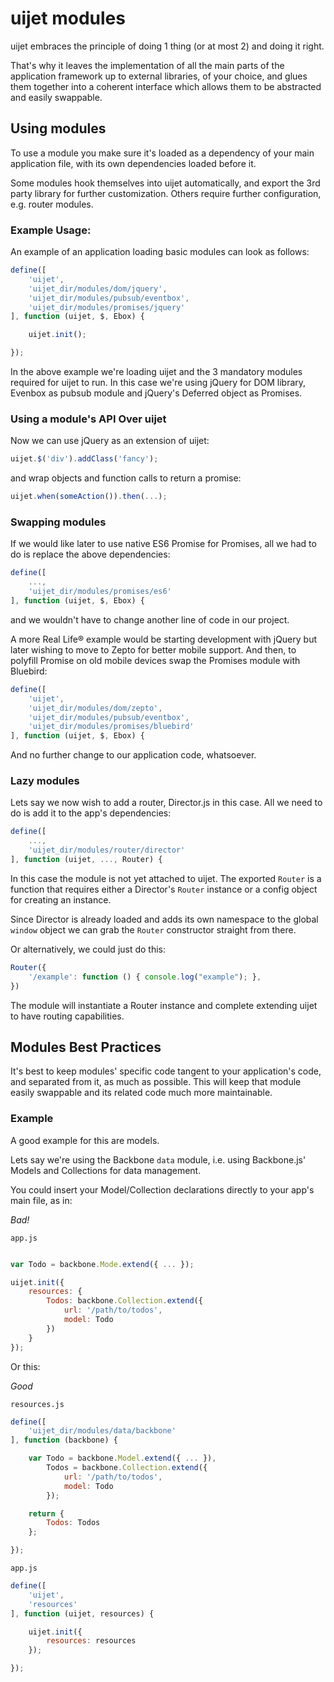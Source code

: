 # uijet modules

uijet embraces the principle of doing 1 thing (or at most 2) and doing it right.

That's why it leaves the implementation of all the main parts of the application framework up 
to external libraries, of your choice, and glues them together into a coherent interface 
which allows them to be abstracted and easily swappable.

## Using modules

To use a module you make sure it's loaded as a dependency of your main application
file, with its own dependencies loaded before it.

Some modules hook themselves into uijet automatically, and export the 3rd party library
for further customization.
Others require further configuration, e.g. router modules.

### Example Usage:

An example of an application loading basic modules can look as follows:

```javascript
define([
    'uijet',
    'uijet_dir/modules/dom/jquery',
    'uijet_dir/modules/pubsub/eventbox',
    'uijet_dir/modules/promises/jquery'
], function (uijet, $, Ebox) {

    uijet.init();

});

```

In the above example we're loading uijet and the 3 mandatory modules required for
uijet to run. In this case we're using jQuery for DOM library, Evenbox as pubsub module
and jQuery's Deferred object as Promises.

### Using a module's API Over uijet

Now we can use jQuery as an extension of uijet:

```javascript
uijet.$('div').addClass('fancy');

```

and wrap objects and function calls to return a promise:

```javascript
uijet.when(someAction()).then(...);

```

### Swapping modules

If we would like later to use native ES6 Promise for Promises, all we had to do is replace the above
dependencies:

```javascript
define([
    ...,
    'uijet_dir/modules/promises/es6'
], function (uijet, $, Ebox) {

```

and we wouldn't have to change another line of code in our project.

A more Real Life® example would be starting development with jQuery but later wishing to move to Zepto
for better mobile support. And then, to polyfill Promise on old mobile devices swap the Promises module
with Bluebird:


```javascript
define([
    'uijet',
    'uijet_dir/modules/dom/zepto',
    'uijet_dir/modules/pubsub/eventbox',
    'uijet_dir/modules/promises/bluebird'
], function (uijet, $, Ebox) {

```

And no further change to our application code, whatsoever.

### Lazy modules

Lets say we now wish to add a router, Director.js in this case.
All we need to do is add it to the app's dependencies:

```javascript
define([
    ...,
    'uijet_dir/modules/router/director'
], function (uijet, ..., Router) {

```

In this case the module is not yet attached to uijet. The exported `Router` is
a function that requires either a Director's `Router` instance or a config object 
for creating an instance.

Since Director is already loaded and adds its own namespace to the global `window` object
we can grab the `Router` constructor straight from there.

Or alternatively, we could just do this:

```javascript
Router({
    '/example': function () { console.log("example"); },
})

```

The module will instantiate a Router instance and complete extending uijet to have
routing capabilities.

## Modules Best Practices

It's best to keep modules' specific code tangent to your application's code, and separated
from it, as much as possible. This will keep that module easily swappable and its related
code much more maintainable.

### Example

A good example for this are models.

Lets say we're using the Backbone `data` module, i.e. using Backbone.js' Models and Collections
for data management.

You could insert your Model/Collection declarations directly to your app's main file, as in:

*Bad!*

`app.js`

```javascript

var Todo = backbone.Mode.extend({ ... });

uijet.init({
    resources: {
        Todos: backbone.Collection.extend({
            url: '/path/to/todos',
            model: Todo
        })
    }
});

```

Or this:

*Good*

`resources.js`

```javascript
define([
    'uijet_dir/modules/data/backbone'
], function (backbone) {

    var Todo = backbone.Model.extend({ ... }),
        Todos = backbone.Collection.extend({
            url: '/path/to/todos',
            model: Todo
        });

    return {
        Todos: Todos
    };

});

```

`app.js`

```javascript
define([
    'uijet',
    'resources'
], function (uijet, resources) {

    uijet.init({
        resources: resources
    });

});

```
